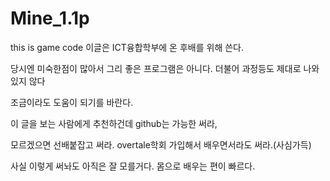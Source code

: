 # Mine_1.1p
this is game code
이글은 ICT융합학부에 온 후배를 위해 쓴다.

당시엔 미숙한점이 많아서 그리 좋은 프로그램은 아니다. 더불어 과정등도 제대로 나와있지 않다

조금이라도 도움이 되기를 바란다.

이 글을 보는 사람에게 추천하건데 github는 가능한 써라, 

모르겠으면 선배붙잡고 써라. overtale학회 가입해서 배우면서라도 써라.(사심가득)

사실 이렇게 써놔도 아직은 잘 모를거다. 몸으로 배우는 편이 빠르다.

